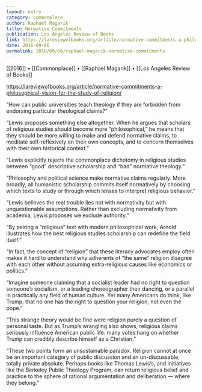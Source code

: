 ```yaml
---
layout: entry
category: commonplace
author: Raphael Magarik
title: Normative Commitments
publication: Los Angeles Review of Books
link: https://lareviewofbooks.org/article/normative-commitments-a-philosophical-vision-for-the-study-of-religion/
date: 2016-09-06
permalink: 2016/09/06/raphael-magarik-normative-commitments
---
```


[[2016]] • [[Commonplace]] • [[Raphael Magarik]] • [[Los Angeles Review of Books]]

https://lareviewofbooks.org/article/normative-commitments-a-philosophical-vision-for-the-study-of-religion/

“How can public universities teach theology if they are forbidden from endorsing particular theological claims?”

“Lewis proposes something else altogether. When he argues that scholars of religious studies should become more “philosophical,” he means that they should be more willing to make and defend normative claims, to meditate self-reflexively on their own concepts, and to concern themselves with their own historical context.”

“Lewis explicitly rejects the commonplace dichotomy in religious studies between “good” descriptive scholarship and “bad” normative theology.”

“Philosophy and political science make normative claims regularly. More broadly, all humanistic scholarship commits itself normatively by choosing which texts to study or through which lenses to interpret religious behavior.”

“Lewis believes the real trouble lies not with normativity but with unquestionable assumptions. Rather than excluding normativity from academia, Lewis proposes we exclude authority.”

“By pairing a “religious” text with modern philosophical work, Arnold illustrates how the best religious studies scholarship can redefine the field itself.”

“In fact, the concept of “religion” that these literacy advocates employ often makes it hard to understand why adherents of “the same” religion disagree with each other without assuming extra-religious causes like economics or politics.”

“Imagine someone claiming that a socialist leader had no right to question someone’s socialism, or a leading choreographer their dancing, or a parallel in practically any field of human culture. Yet many Americans do think, like Trump, that no one has the right to question your religion, not even the pope.”

“This strange theory would be fine were religion purely a question of personal taste. But as Trump’s wrangling also shows, religious claims seriously influence American public life: many votes hang on whether Trump can credibly describe himself as a Christian.”

“These two points form an unsustainable paradox. Religion cannot at once be an important category of public discussion and an un-discussable, totally private absolute. Perhaps books like Thomas Lewis’s, and initiatives like the Berkeley Public Theology Program, can return religious belief and practice to the sphere of rational argumentation and deliberation — where they belong.”
